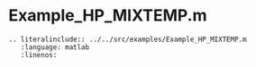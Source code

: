 # Example_HP_MIXTEMP.m

```{eval-rst}
.. literalinclude:: ../../src/examples/Example_HP_MIXTEMP.m
   :language: matlab
   :linenos:
```
